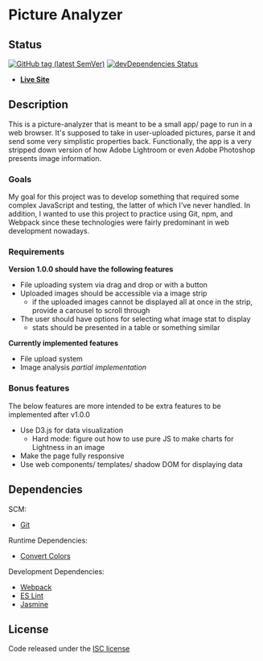 # Picture Analyzer

## Status

[![GitHub tag (latest SemVer)](https://img.shields.io/github/tag/wilsonj806/picture-analyzer.svg)](https://github.com/wilsonj806/picture-analyzer)
[![devDependencies Status](https://david-dm.org/wilsonj806/picture-analyzer/dev-status.svg)](https://david-dm.org/wilsonj806/picture-analyzer?type=dev)

- [**Live Site**](https://wilsonj806.github.io/picture-analyzer/)

## Description

This is a picture-analyzer that is meant to be a small app/ page to run in a web browser. It's supposed to take in user-uploaded pictures, parse it and send some very simplistic properties back. Functionally, the app is a very stripped down version of how Adobe Lightroom or even Adobe Photoshop presents image information.

### Goals

My goal for this project was to develop something that required some complex JavaScript and testing, the latter of which I've never handled. In addition, I wanted to use this project to practice using Git, npm, and Webpack since these technologies were fairly predominant in web development nowadays.

### Requirements

**Version 1.0.0 should have the following features**
- File uploading system via drag and drop or with a button
- Uploaded images should be accessible via a image strip
  - if the uploaded images cannot be displayed all at once in the strip, provide a carousel to scroll through
- The user should have options for selecting what image stat to display
  - stats should be presented in a table or something similar

**Currently implemented features**
- File upload system
- Image analysis *partial implementation*

### Bonus features

The below features are more intended to be extra features to be implemented after v1.0.0
- Use D3.js for data visualization
  - Hard mode: figure out how to use pure JS to make charts for Lightness in an image
- Make the page fully responsive
- Use web components/ templates/ shadow DOM for displaying data

## Dependencies

SCM:
- [Git](https://www.git-scm.com/about)

Runtime Dependencies:
- [Convert Colors](https://www.npmjs.com/package/@csstools/convert-colors)

Development Dependencies:
- [Webpack](https://webpack.js.org/)
- [ES Lint](https://eslint.org/)
- [Jasmine](https://jasmine.github.io/)

## License

Code released under the [ISC license](https://opensource.org/licenses/ISC)
